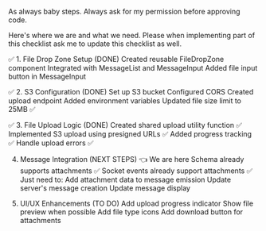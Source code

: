 As always baby steps. Always ask for my permission before approving code. 

Here's where we are and what we need. Please when implementing part of this checklist ask me to update this checklist as well. 

✅ 1. File Drop Zone Setup (DONE)
Created reusable FileDropZone component
Integrated with MessageList and MessageInput
Added file input button in MessageInput

✅ 2. S3 Configuration (DONE)
Set up S3 bucket
Configured CORS
Created upload endpoint
Added environment variables
Updated file size limit to 25MB ✅

✅ 3. File Upload Logic (DONE)
Created shared upload utility function ✅
Implemented S3 upload using presigned URLs ✅
Added progress tracking ✅
Handle upload errors ✅

4. Message Integration (NEXT STEPS) 👈 We are here
Schema already supports attachments ✅
Socket events already support attachments ✅
Just need to:
Add attachment data to message emission
Update server's message creation
Update message display

5. UI/UX Enhancements (TO DO)
Add upload progress indicator
Show file preview when possible
Add file type icons
Add download button for attachments